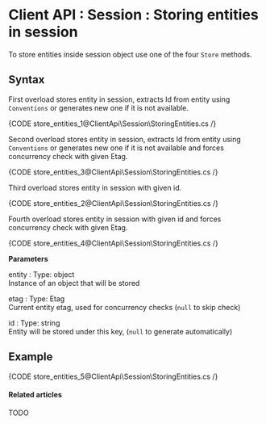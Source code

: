 # Client API : Session : Storing entities in session

To store entities inside session object use one of the four `Store` methods.

## Syntax

First overload stores entity in session, extracts Id from entity using `Conventions` or generates new one if it is not available.

{CODE store_entities_1@ClientApi\Session\StoringEntities.cs /}

Second overload stores entity in session, extracts Id from entity using `Conventions` or generates new one if it is not available and forces concurrency check with given Etag.

{CODE store_entities_3@ClientApi\Session\StoringEntities.cs /}

Third overload stores entity in session with given id.

{CODE store_entities_2@ClientApi\Session\StoringEntities.cs /}

Fourth overload stores entity in session with given id and forces concurrency check with given Etag.

{CODE store_entities_4@ClientApi\Session\StoringEntities.cs /}

**Parameters**

entity
:   Type: object   
Instance of an object that will be stored

etag
:   Type: Etag   
Current entity etag, used for concurrency checks (`null` to skip check)   

id
:   Type: string   
Entity will be stored under this key, (`null` to generate automatically)  

## Example

{CODE store_entities_5@ClientApi\Session\StoringEntities.cs /}

#### Related articles

TODO